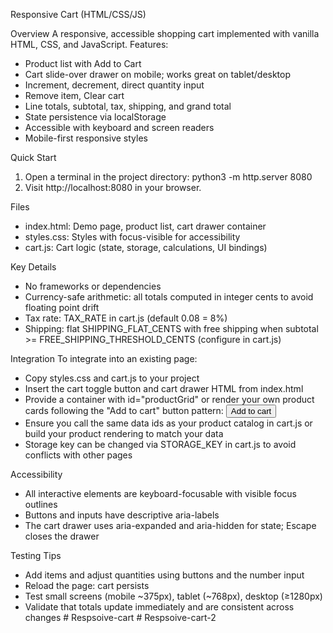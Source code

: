 Responsive Cart (HTML/CSS/JS)

Overview
A responsive, accessible shopping cart implemented with vanilla HTML, CSS, and JavaScript. Features:
- Product list with Add to Cart
- Cart slide-over drawer on mobile; works great on tablet/desktop
- Increment, decrement, direct quantity input
- Remove item, Clear cart
- Line totals, subtotal, tax, shipping, and grand total
- State persistence via localStorage
- Accessible with keyboard and screen readers
- Mobile-first responsive styles

Quick Start
1) Open a terminal in the project directory:
   python3 -m http.server 8080
2) Visit http://localhost:8080 in your browser.

Files
- index.html: Demo page, product list, cart drawer container
- styles.css: Styles with focus-visible for accessibility
- cart.js: Cart logic (state, storage, calculations, UI bindings)

Key Details
- No frameworks or dependencies
- Currency-safe arithmetic: all totals computed in integer cents to avoid floating point drift
- Tax rate: TAX_RATE in cart.js (default 0.08 = 8%)
- Shipping: flat SHIPPING_FLAT_CENTS with free shipping when subtotal >= FREE_SHIPPING_THRESHOLD_CENTS (configure in cart.js)

Integration
To integrate into an existing page:
- Copy styles.css and cart.js to your project
- Insert the cart toggle button and cart drawer HTML from index.html
- Provide a container with id="productGrid" or render your own product cards following the "Add to cart" button pattern:
  <button class="add-btn" data-id="PRODUCT_ID">Add to cart</button>
- Ensure you call the same data ids as your product catalog in cart.js or build your product rendering to match your data
- Storage key can be changed via STORAGE_KEY in cart.js to avoid conflicts with other pages

Accessibility
- All interactive elements are keyboard-focusable with visible focus outlines
- Buttons and inputs have descriptive aria-labels
- The cart drawer uses aria-expanded and aria-hidden for state; Escape closes the drawer

Testing Tips
- Add items and adjust quantities using buttons and the number input
- Reload the page: cart persists
- Test small screens (mobile ~375px), tablet (~768px), desktop (≥1280px)
- Validate that totals update immediately and are consistent across changes
#   R e s p s o i v e - c a r t  
 #   R e s p s o i v e - c a r t - 2  
 